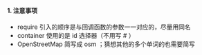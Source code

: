 #### 1. 注意事项

-  require 引入的顺序是与回调函数的参数一一对应的，尽量用同名
-  container 使用的是 id 选择器（不用写 # ）
-  OpenStreetMap 简写成 osm ；猜想其他的多个单词的也需要简写